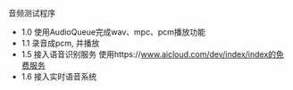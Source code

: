 音频测试程序

* 1.0 使用AudioQueue完成wav、mpc、pcm播放功能
* 1.1 录音成pcm, 并播放
* 1.5 接入语音识别服务  使用https://www.aicloud.com/dev/index/index的免费服务
* 1.6 接入实时语音系统
